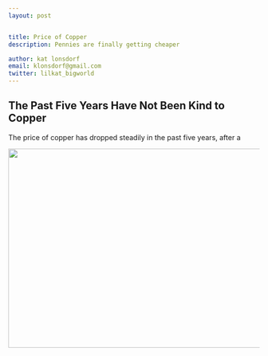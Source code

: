 ```yaml
---
layout: post


title: Price of Copper
description: Pennies are finally getting cheaper 

author: kat lonsdorf
email: klonsdorf@gmail.com
twitter: lilkat_bigworld
---
```


## The Past Five Years Have Not Been Kind to Copper

The price of copper has dropped steadily in the past five years, after a 

<img src="https://github.com/katlonsdorf/katlonsdorf.github.io/blob/master/public/Screen%20Shot%202016-08-26%20at%2012.47.48%20PM.png?raw=true" width="600" height="400">
